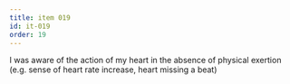```yaml
---
title: item 019
id: it-019
order: 19
---
```

I was aware of the action of my heart in the absence of physical exertion (e.g. sense of heart rate increase, heart missing a beat)